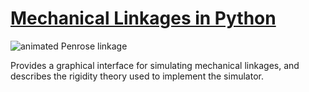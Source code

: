 # [Mechanical Linkages in Python](https://x.st/linkages/)
![animated Penrose linkage](https://x.st/images/linkages.gif)

Provides a graphical interface for simulating mechanical linkages, and describes the rigidity theory used to implement the simulator.
